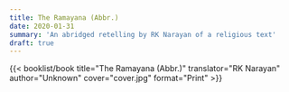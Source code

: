 ```yaml
---
title: The Ramayana (Abbr.)
date: 2020-01-31
summary: 'An abridged retelling by RK Narayan of a religious text'
draft: true
---
```


{{< booklist/book
title="The Ramayana (Abbr.)"
translator="RK Narayan"
author="Unknown"
cover="cover.jpg"
format="Print" >}}
